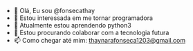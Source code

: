 - 👋 Olá, Eu sou @fonsecathay
- 👀 Estou interessada em me tornar programadora
- 🌱 Atualmente estou aprendendo python3
- 💞️ Estou procurando colaborar com a tecnologia futura
- 📫 Como chegar até mim: thaynarafonseca1203@gmail.com

<!---
FonsecaThay/FonsecaThay is a ✨ special ✨ repository because its `README.md` (this file) appears on your GitHub profile.
You can click the Preview link to take a look at your changes.
--->

